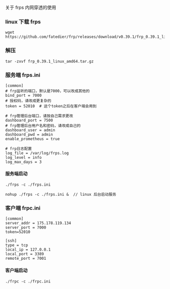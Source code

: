 关于 frps 内网穿透的使用

### linux 下载 frps

```
wget https://github.com/fatedier/frp/releases/download/v0.39.1/frp_0.39.1_linux_amd64.tar.gz
```

### 解压

```
tar -zxvf frp_0.39.1_linux_amd64.tar.gz
```

### 服务端 frps.ini

```
[common]
# frp监听的端口，默认是7000，可以改成其他的
bind_port = 7000
# 授权码，请改成更复杂的
token = 52010  # 这个token之后在客户端会用到

# frp管理后台端口，请按自己需求更改
dashboard_port = 7500
# frp管理后台用户名和密码，请改成自己的
dashboard_user = admin
dashboard_pwd = admin
enable_prometheus = true

# frp日志配置
log_file = /var/log/frps.log
log_level = info
log_max_days = 3

```

#### 服务端启动

```
./frps -c ./frps.ini

nohup ./frps -c ./frps.ini &  // linux 后台启动服务
```

### 客户端 frpc.ini

```
[common]
server_addr = 175.178.119.134
server_port = 7000
token=52010

[ssh]
type = tcp
local_ip = 127.0.0.1
local_port = 3389
remote_port = 7001

```

#### 客户端启动

```
./frpc -c ./frpc.ini
```
